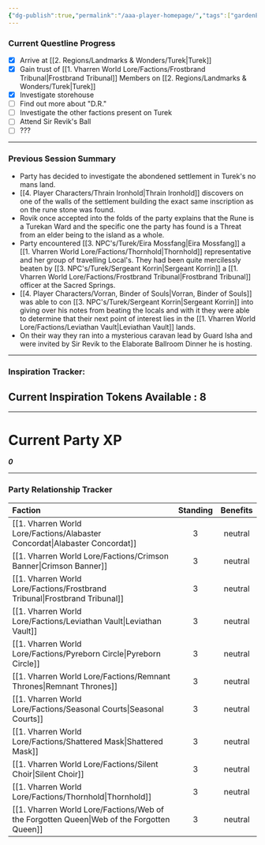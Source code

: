 ```yaml
---
{"dg-publish":true,"permalink":"/aaa-player-homepage/","tags":["gardenEntry"]}
---
```



### Current Questline Progress



- [x] Arrive at [[2. Regions/Landmarks & Wonders/Turek\|Turek]]
- [x] Gain trust of [[1. Vharren World Lore/Factions/Frostbrand Tribunal\|Frostbrand Tribunal]] Members on [[2. Regions/Landmarks & Wonders/Turek\|Turek]]
- [x] Investigate storehouse
- [ ] Find out more about "D.R."
- [ ] Investigate the other factions present on Turek
- [ ] Attend Sir Revik's Ball
- [ ] ???

---
### Previous Session Summary

<div class="transclusion internal-embed is-loaded"><div class="markdown-embed">



- Party has decided to investigate the abondened settlement in Turek's no mans land.
- [[4. Player Characters/Thrain Ironhold\|Thrain Ironhold]] discovers on one of the walls of the settlement building the exact same inscription as on the rune stone was found.
- Rovik once accepted into the folds of the party explains that the Rune is a Turekan Ward and the specific one the party has found is a Threat from an elder being to the island as a whole.
- Party encountered [[3. NPC's/Turek/Eira Mossfang\|Eira Mossfang]] a [[1. Vharren World Lore/Factions/Thornhold\|Thornhold]] representative and her group of travelling Local's. They had been quite mercilessly beaten by [[3. NPC's/Turek/Sergeant Korrin\|Sergeant Korrin]] a [[1. Vharren World Lore/Factions/Frostbrand Tribunal\|Frostbrand Tribunal]] officer at the Sacred Springs.
- [[4. Player Characters/Vorran, Binder of Souls\|Vorran, Binder of Souls]] was able to con [[3. NPC's/Turek/Sergeant Korrin\|Sergeant Korrin]] into giving over his notes from beating the locals and with it they were able to determine that their next point of interest lies in the [[1. Vharren World Lore/Factions/Leviathan Vault\|Leviathan Vault]] lands.
- On their way they ran into a mysterious caravan lead by Guard Isha and were invited by Sir Revik to the Elaborate Ballroom Dinner he is hosting.

</div></div>


---
### Inspiration Tracker:
## Current Inspiration Tokens Available : 8

---



# Current Party XP
***0***

---




### Party Relationship Tracker


| Faction                        | Standing | Benefits |
| :----------------------------- | :------: | :------: |
| [[1. Vharren World Lore/Factions/Alabaster Concordat\|Alabaster Concordat]]        |    3     | neutral  |
| [[1. Vharren World Lore/Factions/Crimson Banner\|Crimson Banner]]             |    3     | neutral  |
| [[1. Vharren World Lore/Factions/Frostbrand Tribunal\|Frostbrand Tribunal]]        |    3     | neutral  |
| [[1. Vharren World Lore/Factions/Leviathan Vault\|Leviathan Vault]]            |    3     | neutral  |
| [[1. Vharren World Lore/Factions/Pyreborn Circle\|Pyreborn Circle]]            |    3     | neutral  |
| [[1. Vharren World Lore/Factions/Remnant Thrones\|Remnant Thrones]]            |    3     | neutral  |
| [[1. Vharren World Lore/Factions/Seasonal Courts\|Seasonal Courts]]            |    3     | neutral  |
| [[1. Vharren World Lore/Factions/Shattered Mask\|Shattered Mask]]             |    3     | neutral  |
| [[1. Vharren World Lore/Factions/Silent Choir\|Silent Choir]]               |    3     | neutral  |
| [[1. Vharren World Lore/Factions/Thornhold\|Thornhold]]                  |    3     | neutral  |
| [[1. Vharren World Lore/Factions/Web of the Forgotten Queen\|Web of the Forgotten Queen]] |    3     | neutral  |